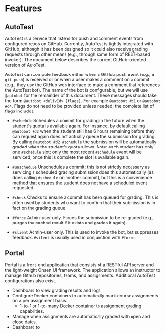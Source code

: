 # Features

## AutoTest

AutoTest is a service that listens for push and comment events from configured repos on GitHub.
Currently, AutoTest is tightly integrated with GitHub, although it has been designed so it could also receive grading requests through other means (e.g., through some form of REST-based invoker). The document below describes the current GitHub-oriented version of AutoTest.

AutoTest can compute feedback either when a GitHub push event (e.g., a `git push`) is received or or when a user makes a comment on a commit (e.g., they use the GitHub web interface to make a comment that references the AutoTest bot). The name of the bot is configurable, but we will use `@autobot` for the remainder of this document. These messages should take the form `@autobot <delivId> [flags]`. For example `@autobot #d1` or `@autobot #d4`. Flags do not need to be provided unless needed; the complete list of flags includes:

* `#schedule` Schedules a commit for grading in the future when the student's quota is available again. For instance, by default calling `@autobot #d2` when the student still has 6 hours remaining before they can request again does not actually queue the submission for grading. By calling `@autobot #d2 #schedule` the submission will be automatically graded when the student's quota allows. Note: each student has only one `#schedule` slot; only the most recent `#schedule` event will be serviced; once this is complete the slot is available again.

* `#unschedule` Unschedules a commit; this is not strictly necessary as servicing a scheduled grading submission does this automatically (as does calling `#schedule` on another commit), but this is a convenience method that ensures the student does not have a scheduled event requested.

* `#check` Checks to ensure a commit has been queued for grading. This is often used by students who want to confirm that their submission is in fact on the grading queue.

* `#force` Admin-user only. Forces the submission to be re-graded (e.g., purges the cached result if it exists and grades it again).

* `#slient` Admin-user only. This is used to invoke the bot, but suppresses feedback. `#silent` is usually used in conjunction with `#force`.

## Portal

Portal is a front-end application that consists of a RESTful API server and the light-weight Onsen UI framework. The application allows an instructor to manage Github repositories, teams, and assignments. Additional AutoTest configurations also exist. 

- Dashboard to view grading results and logs 
- Configure Docker containers to automatically mark course assignments on a per assignment basis.
  - 1-to-1 or 1-to-many Docker container to assignment grading capabilities.
- Manage when assignments are automatically graded with open and close dates.
- Dashboard to 
